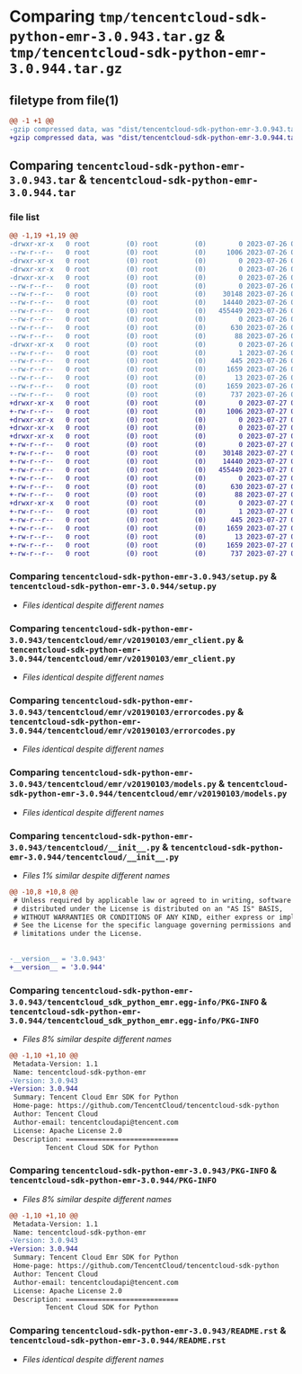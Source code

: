 # Comparing `tmp/tencentcloud-sdk-python-emr-3.0.943.tar.gz` & `tmp/tencentcloud-sdk-python-emr-3.0.944.tar.gz`

## filetype from file(1)

```diff
@@ -1 +1 @@
-gzip compressed data, was "dist/tencentcloud-sdk-python-emr-3.0.943.tar", last modified: Wed Jul 26 00:37:12 2023, max compression
+gzip compressed data, was "dist/tencentcloud-sdk-python-emr-3.0.944.tar", last modified: Thu Jul 27 02:15:27 2023, max compression
```

## Comparing `tencentcloud-sdk-python-emr-3.0.943.tar` & `tencentcloud-sdk-python-emr-3.0.944.tar`

### file list

```diff
@@ -1,19 +1,19 @@
-drwxr-xr-x   0 root         (0) root         (0)        0 2023-07-26 00:37:12.000000 tencentcloud-sdk-python-emr-3.0.943/
--rw-r--r--   0 root         (0) root         (0)     1006 2023-07-26 00:37:12.000000 tencentcloud-sdk-python-emr-3.0.943/setup.py
-drwxr-xr-x   0 root         (0) root         (0)        0 2023-07-26 00:37:12.000000 tencentcloud-sdk-python-emr-3.0.943/tencentcloud/
-drwxr-xr-x   0 root         (0) root         (0)        0 2023-07-26 00:37:12.000000 tencentcloud-sdk-python-emr-3.0.943/tencentcloud/emr/
-drwxr-xr-x   0 root         (0) root         (0)        0 2023-07-26 00:37:12.000000 tencentcloud-sdk-python-emr-3.0.943/tencentcloud/emr/v20190103/
--rw-r--r--   0 root         (0) root         (0)        0 2023-07-26 00:37:12.000000 tencentcloud-sdk-python-emr-3.0.943/tencentcloud/emr/v20190103/__init__.py
--rw-r--r--   0 root         (0) root         (0)    30148 2023-07-26 00:37:12.000000 tencentcloud-sdk-python-emr-3.0.943/tencentcloud/emr/v20190103/emr_client.py
--rw-r--r--   0 root         (0) root         (0)    14440 2023-07-26 00:37:12.000000 tencentcloud-sdk-python-emr-3.0.943/tencentcloud/emr/v20190103/errorcodes.py
--rw-r--r--   0 root         (0) root         (0)   455449 2023-07-26 00:37:12.000000 tencentcloud-sdk-python-emr-3.0.943/tencentcloud/emr/v20190103/models.py
--rw-r--r--   0 root         (0) root         (0)        0 2023-07-26 00:37:12.000000 tencentcloud-sdk-python-emr-3.0.943/tencentcloud/emr/__init__.py
--rw-r--r--   0 root         (0) root         (0)      630 2023-07-26 00:37:12.000000 tencentcloud-sdk-python-emr-3.0.943/tencentcloud/__init__.py
--rw-r--r--   0 root         (0) root         (0)       88 2023-07-26 00:37:12.000000 tencentcloud-sdk-python-emr-3.0.943/setup.cfg
-drwxr-xr-x   0 root         (0) root         (0)        0 2023-07-26 00:37:12.000000 tencentcloud-sdk-python-emr-3.0.943/tencentcloud_sdk_python_emr.egg-info/
--rw-r--r--   0 root         (0) root         (0)        1 2023-07-26 00:37:12.000000 tencentcloud-sdk-python-emr-3.0.943/tencentcloud_sdk_python_emr.egg-info/dependency_links.txt
--rw-r--r--   0 root         (0) root         (0)      445 2023-07-26 00:37:12.000000 tencentcloud-sdk-python-emr-3.0.943/tencentcloud_sdk_python_emr.egg-info/SOURCES.txt
--rw-r--r--   0 root         (0) root         (0)     1659 2023-07-26 00:37:12.000000 tencentcloud-sdk-python-emr-3.0.943/tencentcloud_sdk_python_emr.egg-info/PKG-INFO
--rw-r--r--   0 root         (0) root         (0)       13 2023-07-26 00:37:12.000000 tencentcloud-sdk-python-emr-3.0.943/tencentcloud_sdk_python_emr.egg-info/top_level.txt
--rw-r--r--   0 root         (0) root         (0)     1659 2023-07-26 00:37:12.000000 tencentcloud-sdk-python-emr-3.0.943/PKG-INFO
--rw-r--r--   0 root         (0) root         (0)      737 2023-07-26 00:37:12.000000 tencentcloud-sdk-python-emr-3.0.943/README.rst
+drwxr-xr-x   0 root         (0) root         (0)        0 2023-07-27 02:15:27.000000 tencentcloud-sdk-python-emr-3.0.944/
+-rw-r--r--   0 root         (0) root         (0)     1006 2023-07-27 02:15:27.000000 tencentcloud-sdk-python-emr-3.0.944/setup.py
+drwxr-xr-x   0 root         (0) root         (0)        0 2023-07-27 02:15:27.000000 tencentcloud-sdk-python-emr-3.0.944/tencentcloud/
+drwxr-xr-x   0 root         (0) root         (0)        0 2023-07-27 02:15:27.000000 tencentcloud-sdk-python-emr-3.0.944/tencentcloud/emr/
+drwxr-xr-x   0 root         (0) root         (0)        0 2023-07-27 02:15:27.000000 tencentcloud-sdk-python-emr-3.0.944/tencentcloud/emr/v20190103/
+-rw-r--r--   0 root         (0) root         (0)        0 2023-07-27 02:15:27.000000 tencentcloud-sdk-python-emr-3.0.944/tencentcloud/emr/v20190103/__init__.py
+-rw-r--r--   0 root         (0) root         (0)    30148 2023-07-27 02:15:27.000000 tencentcloud-sdk-python-emr-3.0.944/tencentcloud/emr/v20190103/emr_client.py
+-rw-r--r--   0 root         (0) root         (0)    14440 2023-07-27 02:15:27.000000 tencentcloud-sdk-python-emr-3.0.944/tencentcloud/emr/v20190103/errorcodes.py
+-rw-r--r--   0 root         (0) root         (0)   455449 2023-07-27 02:15:27.000000 tencentcloud-sdk-python-emr-3.0.944/tencentcloud/emr/v20190103/models.py
+-rw-r--r--   0 root         (0) root         (0)        0 2023-07-27 02:15:27.000000 tencentcloud-sdk-python-emr-3.0.944/tencentcloud/emr/__init__.py
+-rw-r--r--   0 root         (0) root         (0)      630 2023-07-27 02:15:27.000000 tencentcloud-sdk-python-emr-3.0.944/tencentcloud/__init__.py
+-rw-r--r--   0 root         (0) root         (0)       88 2023-07-27 02:15:27.000000 tencentcloud-sdk-python-emr-3.0.944/setup.cfg
+drwxr-xr-x   0 root         (0) root         (0)        0 2023-07-27 02:15:27.000000 tencentcloud-sdk-python-emr-3.0.944/tencentcloud_sdk_python_emr.egg-info/
+-rw-r--r--   0 root         (0) root         (0)        1 2023-07-27 02:15:27.000000 tencentcloud-sdk-python-emr-3.0.944/tencentcloud_sdk_python_emr.egg-info/dependency_links.txt
+-rw-r--r--   0 root         (0) root         (0)      445 2023-07-27 02:15:27.000000 tencentcloud-sdk-python-emr-3.0.944/tencentcloud_sdk_python_emr.egg-info/SOURCES.txt
+-rw-r--r--   0 root         (0) root         (0)     1659 2023-07-27 02:15:27.000000 tencentcloud-sdk-python-emr-3.0.944/tencentcloud_sdk_python_emr.egg-info/PKG-INFO
+-rw-r--r--   0 root         (0) root         (0)       13 2023-07-27 02:15:27.000000 tencentcloud-sdk-python-emr-3.0.944/tencentcloud_sdk_python_emr.egg-info/top_level.txt
+-rw-r--r--   0 root         (0) root         (0)     1659 2023-07-27 02:15:27.000000 tencentcloud-sdk-python-emr-3.0.944/PKG-INFO
+-rw-r--r--   0 root         (0) root         (0)      737 2023-07-27 02:15:27.000000 tencentcloud-sdk-python-emr-3.0.944/README.rst
```

### Comparing `tencentcloud-sdk-python-emr-3.0.943/setup.py` & `tencentcloud-sdk-python-emr-3.0.944/setup.py`

 * *Files identical despite different names*

### Comparing `tencentcloud-sdk-python-emr-3.0.943/tencentcloud/emr/v20190103/emr_client.py` & `tencentcloud-sdk-python-emr-3.0.944/tencentcloud/emr/v20190103/emr_client.py`

 * *Files identical despite different names*

### Comparing `tencentcloud-sdk-python-emr-3.0.943/tencentcloud/emr/v20190103/errorcodes.py` & `tencentcloud-sdk-python-emr-3.0.944/tencentcloud/emr/v20190103/errorcodes.py`

 * *Files identical despite different names*

### Comparing `tencentcloud-sdk-python-emr-3.0.943/tencentcloud/emr/v20190103/models.py` & `tencentcloud-sdk-python-emr-3.0.944/tencentcloud/emr/v20190103/models.py`

 * *Files identical despite different names*

### Comparing `tencentcloud-sdk-python-emr-3.0.943/tencentcloud/__init__.py` & `tencentcloud-sdk-python-emr-3.0.944/tencentcloud/__init__.py`

 * *Files 1% similar despite different names*

```diff
@@ -10,8 +10,8 @@
 # Unless required by applicable law or agreed to in writing, software
 # distributed under the License is distributed on an "AS IS" BASIS,
 # WITHOUT WARRANTIES OR CONDITIONS OF ANY KIND, either express or implied.
 # See the License for the specific language governing permissions and
 # limitations under the License.
 
 
-__version__ = '3.0.943'
+__version__ = '3.0.944'
```

### Comparing `tencentcloud-sdk-python-emr-3.0.943/tencentcloud_sdk_python_emr.egg-info/PKG-INFO` & `tencentcloud-sdk-python-emr-3.0.944/tencentcloud_sdk_python_emr.egg-info/PKG-INFO`

 * *Files 8% similar despite different names*

```diff
@@ -1,10 +1,10 @@
 Metadata-Version: 1.1
 Name: tencentcloud-sdk-python-emr
-Version: 3.0.943
+Version: 3.0.944
 Summary: Tencent Cloud Emr SDK for Python
 Home-page: https://github.com/TencentCloud/tencentcloud-sdk-python
 Author: Tencent Cloud
 Author-email: tencentcloudapi@tencent.com
 License: Apache License 2.0
 Description: ============================
         Tencent Cloud SDK for Python
```

### Comparing `tencentcloud-sdk-python-emr-3.0.943/PKG-INFO` & `tencentcloud-sdk-python-emr-3.0.944/PKG-INFO`

 * *Files 8% similar despite different names*

```diff
@@ -1,10 +1,10 @@
 Metadata-Version: 1.1
 Name: tencentcloud-sdk-python-emr
-Version: 3.0.943
+Version: 3.0.944
 Summary: Tencent Cloud Emr SDK for Python
 Home-page: https://github.com/TencentCloud/tencentcloud-sdk-python
 Author: Tencent Cloud
 Author-email: tencentcloudapi@tencent.com
 License: Apache License 2.0
 Description: ============================
         Tencent Cloud SDK for Python
```

### Comparing `tencentcloud-sdk-python-emr-3.0.943/README.rst` & `tencentcloud-sdk-python-emr-3.0.944/README.rst`

 * *Files identical despite different names*

